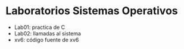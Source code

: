 # Laboratorios Sistemas Operativos

- Lab01: practica de C
- Lab02: llamadas al sistema
- xv6: código fuente de xv6
